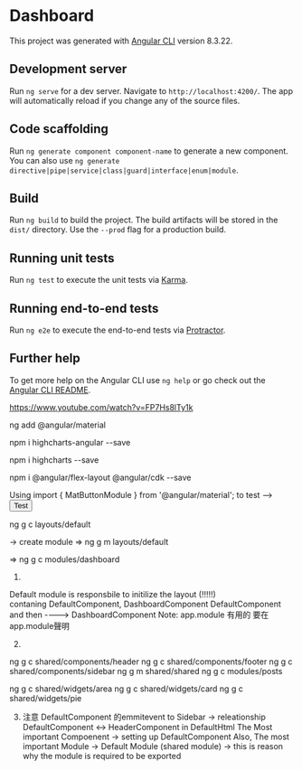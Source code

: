 # Dashboard

This project was generated with [Angular CLI](https://github.com/angular/angular-cli) version 8.3.22.

## Development server

Run `ng serve` for a dev server. Navigate to `http://localhost:4200/`. The app will automatically reload if you change any of the source files.

## Code scaffolding

Run `ng generate component component-name` to generate a new component. You can also use `ng generate directive|pipe|service|class|guard|interface|enum|module`.

## Build

Run `ng build` to build the project. The build artifacts will be stored in the `dist/` directory. Use the `--prod` flag for a production build.

## Running unit tests

Run `ng test` to execute the unit tests via [Karma](https://karma-runner.github.io).

## Running end-to-end tests

Run `ng e2e` to execute the end-to-end tests via [Protractor](http://www.protractortest.org/).

## Further help

To get more help on the Angular CLI use `ng help` or go check out the [Angular CLI README](https://github.com/angular/angular-cli/blob/master/README.md).


https://www.youtube.com/watch?v=FP7Hs8lTy1k

ng add @angular/material

npm i highcharts-angular --save

npm i highcharts --save

npm i @angular/flex-layout @angular/cdk --save

Using import { MatButtonModule } from '@angular/material'; to test 
--> <button mat-raised-button color = "primary"> Test</button>

ng g c layouts/default

-> create module  => ng g m layouts/default

=> ng g c modules/dashboard

1.
Default module is responsbile to initilize the layout (!!!!!)  
contaning DefaultComponent, DashboardComponent
DefaultComponent and then ---->  DashboardComponent
Note: app.module 有用的 要在app.module聲明
 
2. 
ng g c shared/components/header
ng g c shared/components/footer
ng g c shared/components/sidebar
ng g m shared/shared
ng g c modules/posts


ng g c shared/widgets/area
ng g c shared/widgets/card
ng g c shared/widgets/pie

3. 注意 DefaultComponent 的emmitevent to Sidebar -> 
releationship DefaultComponent <-> HeaderComponent in DefaultHtml
The Most important Compoenent -> setting up DefaultComponent
Also, The most important Module -> Default Module (shared module) -> this is reason why the module is required to be exported 
